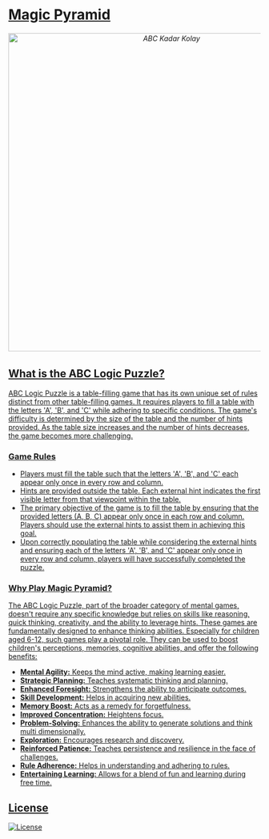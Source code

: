 # [Magic Pyramid](https://abc-puzzle.vercel.app)

<h6 align="center">
<a href="https://abc-puzzle.vercel.app/">
<img width="636" alt="ABC Kadar Kolay" src="https://github.com/mustafadalga/abc-logic-puzzle/assets/25087769/0d6e975f-4ce8-4198-980b-605d76610424">
</h6>

## What is the ABC Logic Puzzle?
ABC Logic Puzzle is a table-filling game that has its own unique set of rules distinct from other table-filling games. It requires players to fill a table with the letters 'A', 'B', and 'C' while adhering to specific conditions. The game's difficulty is determined by the size of the table and the number of hints provided. As the table size increases and the number of hints decreases, the game becomes more challenging.


### Game Rules
* Players must fill the table such that the letters 'A', 'B', and 'C' each appear only once in every row and column.
* Hints are provided outside the table. Each external hint indicates the first visible letter from that viewpoint within the table.
* The primary objective of the game is to fill the table by ensuring that the provided letters (A, B, C) appear only once in each row and column. Players should use the external hints to assist them in achieving this goal.
* Upon correctly populating the table while considering the external hints and ensuring each of the letters 'A', 'B', and 'C' appear only once in every row and column, players will have successfully completed the puzzle.

### Why Play Magic Pyramid?
The ABC Logic Puzzle, part of the broader category of mental games, doesn't require any specific knowledge but relies on skills like reasoning, quick thinking, creativity, and the ability to leverage hints. These games are fundamentally designed to enhance thinking abilities. Especially for children aged 6-12, such games play a pivotal role. They can be used to boost children's perceptions, memories, cognitive abilities, and offer the following benefits:


* **Mental Agility:** Keeps the mind active, making learning easier.
* **Strategic Planning:** Teaches systematic thinking and planning.
* **Enhanced Foresight:** Strengthens the ability to anticipate outcomes.
* **Skill Development:** Helps in acquiring new abilities.
* **Memory Boost:** Acts as a remedy for forgetfulness.
* **Improved Concentration:** Heightens focus.
* **Problem-Solving:** Enhances the ability to generate solutions and think multi dimensionally.
* **Exploration:** Encourages research and discovery.
* **Reinforced Patience:** Teaches persistence and resilience in the face of challenges.
* **Rule Adherence:** Helps in understanding and adhering to rules.
* **Entertaining Learning:** Allows for a blend of fun and learning during free time.

## License
[![License](https://img.shields.io/badge/LICENSE-GPL--3.0-orange)](https://github.com/mustafadalga/abc-logiz-puzzle/blob/main/LICENSE)
